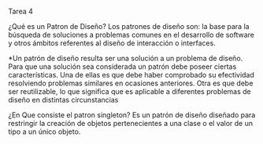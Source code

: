 Tarea 4
 
¿Qué es un Patron de Diseño?
Los patrones de diseño son: la base para la búsqueda de soluciones a problemas comunes en el desarrollo de software y otros ámbitos referentes al diseño de interacción o interfaces.

 *Un patrón de diseño resulta ser una solución a un problema de diseño. Para que una solución sea considerada un patrón debe poseer ciertas características. Una de ellas es que debe haber comprobado su efectividad resolviendo problemas similares en ocasiones anteriores. Otra es que debe ser reutilizable, lo que significa que es aplicable a diferentes problemas de diseño en distintas circunstancias

 ¿En Que consiste el patron singleton?
 Es un patrón de diseño diseñado para restringir la creación de objetos pertenecientes a una clase o el valor de un tipo a un único objeto.
 
